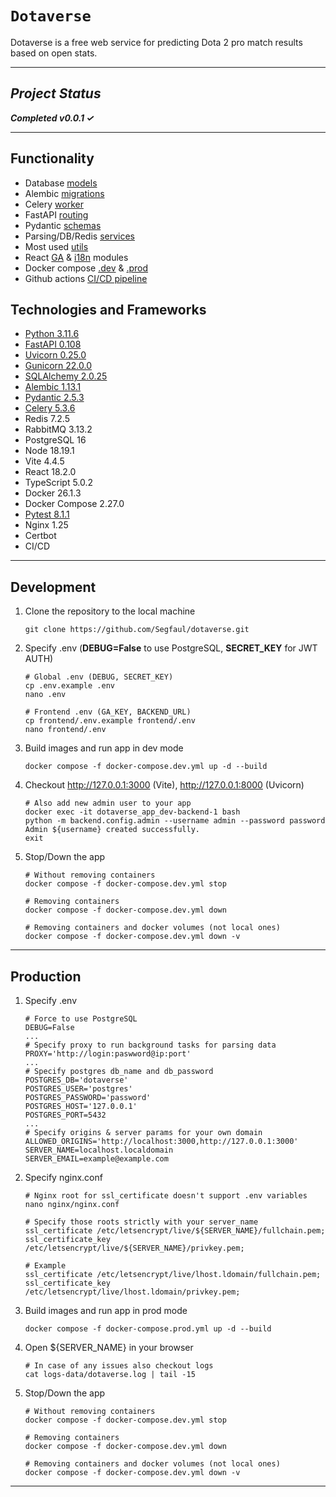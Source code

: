 
# `Dotaverse`

Dotaverse is a free web service for predicting Dota 2 pro match results based on open stats.
___

## *Project Status*

***Completed v0.0.1 &#10003;***
___
## Functionality
- Database [models](https://github.com/Segfaul/dotaverse/tree/3cdf5692221e116a4048fac5fa58d767e991febd/backend/api/model)
- Alembic [migrations](https://github.com/Segfaul/dotaverse/tree/3cdf5692221e116a4048fac5fa58d767e991febd/backend/migration)
- Celery [worker](https://github.com/Segfaul/dotaverse/tree/3cdf5692221e116a4048fac5fa58d767e991febd/backend/api/celery)
- FastAPI [routing](https://github.com/Segfaul/dotaverse/tree/3cdf5692221e116a4048fac5fa58d767e991febd/backend/api/router)
- Pydantic [schemas](https://github.com/Segfaul/dotaverse/tree/3cdf5692221e116a4048fac5fa58d767e991febd/backend/api/schema)
- Parsing/DB/Redis [services](https://github.com/Segfaul/dotaverse/tree/3cdf5692221e116a4048fac5fa58d767e991febd/backend/api/service)
- Most used [utils](https://github.com/Segfaul/dotaverse/tree/3cdf5692221e116a4048fac5fa58d767e991febd/backend/api/util)
- React [GA](https://github.com/Segfaul/dotaverse/blob/3cdf5692221e116a4048fac5fa58d767e991febd/frontend/src/main.tsx) & [i18n](https://github.com/Segfaul/dotaverse/blob/3cdf5692221e116a4048fac5fa58d767e991febd/frontend/src/components/plugin/i18n.ts) modules
- Docker compose [.dev](https://github.com/Segfaul/dotaverse/blob/3cdf5692221e116a4048fac5fa58d767e991febd/docker-compose.dev.yml) & [.prod](https://github.com/Segfaul/dotaverse/blob/3cdf5692221e116a4048fac5fa58d767e991febd/docker-compose.prod.yml)
- Github actions [CI/CD pipeline](https://github.com/Segfaul/dotaverse/blob/3cdf5692221e116a4048fac5fa58d767e991febd/.github/workflows/ci.yml)

## Technologies and Frameworks
- [Python 3.11.6](https://www.python.org/downloads/release/python-3116/)
- [FastAPI 0.108](https://fastapi.tiangolo.com/)
- [Uvicorn 0.25.0](https://www.uvicorn.org/settings/)
- [Gunicorn 22.0.0](https://docs.gunicorn.org/en/stable/settings.html)
- [SQLAlchemy 2.0.25](https://docs.sqlalchemy.org/en/20/)
- [Alembic 1.13.1](https://alembic.sqlalchemy.org/en/latest/)
- [Pydantic 2.5.3](https://docs.pydantic.dev/latest/)
- [Celery 5.3.6](https://docs.celeryq.dev/en/stable/userguide/periodic-tasks.html)
- Redis 7.2.5
- RabbitMQ 3.13.2
- PostgreSQL 16
- Node 18.19.1
- Vite 4.4.5
- React 18.2.0
- TypeScript 5.0.2
- Docker 26.1.3
- Docker Compose 2.27.0
- [Pytest 8.1.1](https://doc.pytest.org/en/latest/announce/release-8.1.1.html)
- Nginx 1.25
- Certbot
- CI/CD
___

## Development

1. Clone the repository to the local machine

    ```shell
    git clone https://github.com/Segfaul/dotaverse.git
    ```

2. Specify .env (**DEBUG=False** to use PostgreSQL, **SECRET_KEY** for JWT AUTH)

    ```shell
    # Global .env (DEBUG, SECRET_KEY)
    cp .env.example .env
    nano .env

    # Frontend .env (GA_KEY, BACKEND_URL)
    cp frontend/.env.example frontend/.env
    nano frontend/.env
    ```

3. Build images and run app in dev mode

    ```shell
    docker compose -f docker-compose.dev.yml up -d --build
    ```

4. Checkout http://127.0.0.1:3000 (Vite), http://127.0.0.1:8000 (Uvicorn)
    
    ```shell
    # Also add new admin user to your app
    docker exec -it dotaverse_app_dev-backend-1 bash
    python -m backend.config.admin --username admin --password password
    Admin ${username} created successfully.
    exit
    ```

5. Stop/Down the app

    ```shell
    # Without removing containers
    docker compose -f docker-compose.dev.yml stop

    # Removing containers
    docker compose -f docker-compose.dev.yml down

    # Removing containers and docker volumes (not local ones)
    docker compose -f docker-compose.dev.yml down -v
    ```
___

## Production

1. Specify .env

    ```shell
    # Force to use PostgreSQL
    DEBUG=False
    ...
    # Specify proxy to run background tasks for parsing data
    PROXY='http://login:paswword@ip:port'
    ...
    # Specify postgres db_name and db_password
    POSTGRES_DB='dotaverse'
    POSTGRES_USER='postgres'
    POSTGRES_PASSWORD='password'
    POSTGRES_HOST='127.0.0.1'
    POSTGRES_PORT=5432
    ...
    # Specify origins & server params for your own domain
    ALLOWED_ORIGINS='http://localhost:3000,http://127.0.0.1:3000'
    SERVER_NAME=localhost.localdomain
    SERVER_EMAIL=example@example.com
    ```

2. Specify nginx.conf

    ```shell
    # Nginx root for ssl_certificate doesn't support .env variables
    nano nginx/nginx.conf

    # Specify those roots strictly with your server_name
    ssl_certificate /etc/letsencrypt/live/${SERVER_NAME}/fullchain.pem;
    ssl_certificate_key /etc/letsencrypt/live/${SERVER_NAME}/privkey.pem;

    # Example
    ssl_certificate /etc/letsencrypt/live/lhost.ldomain/fullchain.pem;
    ssl_certificate_key /etc/letsencrypt/live/lhost.ldomain/privkey.pem;
    ```

3. Build images and run app in prod mode

    ```shell
    docker compose -f docker-compose.prod.yml up -d --build
    ```

4. Open ${SERVER_NAME} in your browser

    ```shell
    # In case of any issues also checkout logs
    cat logs-data/dotaverse.log | tail -15
    ```

5. Stop/Down the app

    ```shell
    # Without removing containers
    docker compose -f docker-compose.dev.yml stop

    # Removing containers
    docker compose -f docker-compose.dev.yml down

    # Removing containers and docker volumes (not local ones)
    docker compose -f docker-compose.dev.yml down -v
    ```
___